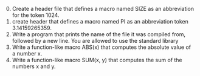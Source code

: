 0. Create a header file that defines a macro named
SIZE as an abbreviation for the token 1024.
1. create header that defines a macro named PI as an abbreviation token 3.14159265359.
2. Write a program that prints the name of the file it was compiled from,
followed by a new line.
You are allowed to use the standard library
3. Write a function-like macro ABS(x) that computes the absolute value of a number x.
4. Write a function-like macro SUM(x, y) that computes the sum of the numbers x and y.
